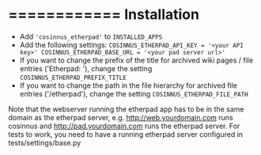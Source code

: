 ============
Installation
============

* Add ``'cosinnus_etherpad'`` to ``INSTALLED_APPS``
* Add the following settings:
``
  COSINNUS_ETHERPAD_API_KEY = '<your API key>'
  COSINNUS_ETHERPAD_BASE_URL = '<your pad server url>'
``
* If you want to change the prefix of the title for archived wiki pages / file entries ('Etherpad: '), change the setting ``COSINNUS_ETHERPAD_PREFIX_TITLE``
* If you want to change the path in the file hierarchy for archived file entries ('/etherpad'), change the setting ``COSINNUS_ETHERPAD_FILE_PATH``

Note that the webserver running the etherpad app has to be in the same domain
as the etherpad server, e.g. http://web.yourdomain.com runs cosinnus and
http://pad.yourdomain.com runs the etherpad server.
For tests to work, you need to have a running etherpad server configured in
tests/settings/base.py
